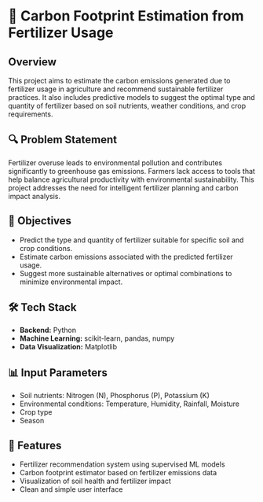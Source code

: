 # 🌱 Carbon Footprint Estimation from Fertilizer Usage

## Overview
This project aims to estimate the carbon emissions generated due to fertilizer usage in agriculture and recommend sustainable fertilizer practices. It also includes predictive models to suggest the optimal type and quantity of fertilizer based on soil nutrients, weather conditions, and crop requirements.

## 🔍 Problem Statement
Fertilizer overuse leads to environmental pollution and contributes significantly to greenhouse gas emissions. Farmers lack access to tools that help balance agricultural productivity with environmental sustainability. This project addresses the need for intelligent fertilizer planning and carbon impact analysis.

## 🎯 Objectives
- Predict the type and quantity of fertilizer suitable for specific soil and crop conditions.
- Estimate carbon emissions associated with the predicted fertilizer usage.
- Suggest more sustainable alternatives or optimal combinations to minimize environmental impact.

## 🛠️ Tech Stack
- **Backend:** Python
- **Machine Learning:** scikit-learn, pandas, numpy
- **Data Visualization:** Matplotlib
## 📊 Input Parameters
- Soil nutrients: Nitrogen (N), Phosphorus (P), Potassium (K)
- Environmental conditions: Temperature, Humidity, Rainfall, Moisture
- Crop type
- Season

## 🔎 Features
- Fertilizer recommendation system using supervised ML models
- Carbon footprint estimator based on fertilizer emissions data
- Visualization of soil health and fertilizer impact
- Clean and simple user interface


